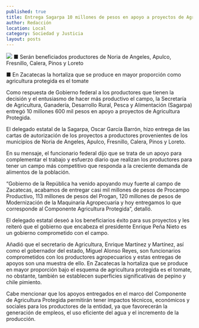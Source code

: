 ```yaml
---
published: true
title: Entrega Sagarpa 10 millones de pesos en apoyo a proyectos de Agricultura Protegida
author: Redacción
location: Local
category: Sociedad y Justicia
layout: posts
---
```


![](http://i.imgur.com/GHYkKzwm.jpg)
■ Serán beneficiados productores de Noria de Angeles, Apulco, Fresnillo, Calera, Pinos y Loreto

■ En Zacatecas la hortaliza que se produce en mayor proporción como agricultura protegida es el tomate

Como respuesta de Gobierno federal a los productores que tienen la decisión y el entusiasmo de hacer más productivo el campo, la Secretaría de Agricultura, Ganadería, Desarrollo Rural, Pesca y Alimentación (Sagarpa) entregó 10 millones 600 mil pesos en apoyo a proyectos de Agricultura Protegida.

El delegado estatal de la Sagarpa, Oscar García Barrón, hizo entrega de las cartas de autorización de los proyectos a productores provenientes de los municipios de Noria de Angeles, Apulco, Fresnillo, Calera, Pinos y Loreto.

En su mensaje, el funcionario federal dijo que se trata de un apoyo para complementar el trabajo y esfuerzo diario que realizan los productores para tener un campo más competitivo que responda a la creciente demanda de alimentos de la población.

“Gobierno de la República ha venido apoyando muy fuerte al campo de Zacatecas, acabamos de entregar casi mil millones de pesos de Procampo Productivo, 113 millones de pesos del Progan, 120 millones de pesos de Modernización de la Maquinaria Agropecuaria y hoy entregamos lo que corresponde al Componente Agricultura Protegida”, detalló.

El delegado estatal deseó a los beneficiarios éxito para sus proyectos y les reiteró que el gobierno que encabeza el presidente Enrique Peña Nieto es un gobierno comprometido con el campo.

Añadió que el secretario de Agricultura, Enrique Martínez y Martínez, así como el gobernador del estado, Miguel Alonso Reyes, son funcionarios comprometidos con los productores agropecuarios y estas entregas de apoyos son una muestra de ello.
En Zacatecas la hortaliza que se produce en mayor proporción bajo el esquema de agricultura protegida es el tomate, no obstante, también se establecen superficies significativas de pepino y chile pimiento.

Cabe mencionar que los apoyos entregados en el marco del Componente de Agricultura Protegida permitirán tener impactos técnicos, económicos y sociales para los productores de la entidad, ya que favorecerán la generación de empleos, el uso eficiente del agua y el incremento de la producción.
